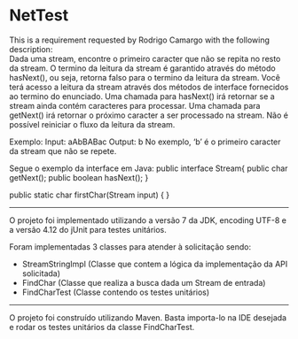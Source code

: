 # NetTest
This is a requirement requested by Rodrigo Camargo with the following description:
<br/>
Dada uma stream, encontre o primeiro caracter que não se repita no resto da stream. O termino da leitura da stream é garantido através do método hasNext(), ou seja, retorna falso para o termino da leitura da stream. Você terá acesso a leitura da stream através dos métodos de interface fornecidos ao termino do enunciado. 
Uma chamada para hasNext() irá retornar se a stream ainda contém caracteres para processar.
Uma chamada para getNext() irá retornar o próximo caracter a ser processado na stream. 
Não é possível reiniciar o fluxo da leitura da stream.

Exemplo:
Input:  aAbBABac
Output: b
No exemplo, ‘b’ é o primeiro caracter da stream que não se repete.
 
Segue o exemplo da interface em Java:
public interface Stream{
    public char getNext(); 
    public boolean hasNext();
}

public static char firstChar(Stream input) {
}

------------------------------------------------------
O projeto foi implementado utilizando a versão 7 da JDK, encoding UTF-8 e a versão 4.12 do jUnit para testes unitários.


Foram implementadas 3 classes para atender à solicitação sendo:

- StreamStringImpl (Classe que contem a lógica da implementação da API solicitada)
- FindChar (Classe que realiza a busca dada um Stream de entrada)
- FindCharTest (Classe contendo os testes unitários)

------------------------------------------------------

O projeto foi construído utilizando Maven. Basta importa-lo na IDE desejada e rodar os testes unitários da classe FindCharTest. 




